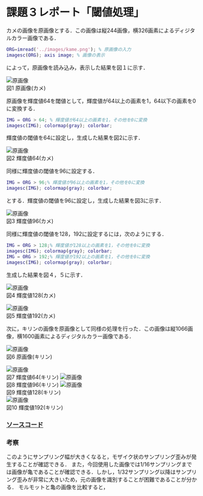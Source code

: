 # 課題３レポート「閾値処理」

カメの画像を原画像とする．この画像は縦244画像，横326画素によるディジタルカラー画像である．      
```matlab
ORG=imread('../images/kame.png'); % 原画像の入力
imagesc(ORG); axis image; % 画像の表示
```
によって，原画像を読み込み，表示した結果を図１に示す．       

![原画像](https://github.com/suke123/matlab_image_processing/blob/master/%E8%AA%B2%E9%A1%8C3/images/kame1-1.png)       
図1 原画像(カメ)

原画像を輝度値64を閾値として，輝度値が64以上の画素を1，64以下の画素を0に変換する．
```matlab             
IMG = ORG > 64; % 輝度値が64以上の画素を1，その他を0に変換                
imagesc(IMG); colormap(gray); colorbar;            
```
輝度値の閾値を64に設定し，生成した結果を図2に示す．      

![原画像](https://github.com/suke123/matlab_image_processing/blob/master/%E8%AA%B2%E9%A1%8C3/images/kido64.png)      
図2 輝度値64(カメ)    

同様に輝度値の閾値を96に設定する．               
```matlab
IMG = ORG > 96;% 輝度値が96以上の画素を1，その他を0に変換                 
imagesc(IMG); colormap(gray); colorbar;                    
```
とする．輝度値の閾値を96に設定し，生成した結果を図3に示す．      

![原画像](https://github.com/suke123/matlab_image_processing/blob/master/%E8%AA%B2%E9%A1%8C3/images/kido96.png)       
図3 輝度値96(カメ)         

同様に輝度値の閾値を128，192に設定するには，次のようにする．        
```matlab
IMG = ORG > 128;% 輝度値が128以上の画素を1，その他を0に変換  
imagesc(IMG); colormap(gray); colorbar;       
IMG = ORG > 192;% 輝度値が192以上の画素を1，その他を0に変換      
imagesc(IMG); colormap(gray); colorbar;         
```
生成した結果を図４，５に示す．

![原画像](https://github.com/suke123/matlab_image_processing/blob/master/%E8%AA%B2%E9%A1%8C3/images/kido128.png)      
図4 輝度値128(カメ)         

![原画像](https://github.com/suke123/matlab_image_processing/blob/master/%E8%AA%B2%E9%A1%8C3/images/kido192%5D.png)      
図5 輝度値192(カメ)     

次に，キリンの画像を原画像として同様の処理を行った．この画像は縦1066画像，横1600画素によるディジタルカラー画像である．

![原画像](https://github.com/suke123/matlab_image_processing/blob/master/%E8%AA%B2%E9%A1%8C3/images/giraffe0.png)    
図6 原画像(キリン)    

![原画像](https://github.com/suke123/matlab_image_processing/blob/master/%E8%AA%B2%E9%A1%8C3/images/giraffe1.png)     
図7 輝度値64(キリン)
![原画像](https://github.com/suke123/matlab_image_processing/blob/master/%E8%AA%B2%E9%A1%8C3/images/giraffe2.png)      
図8 輝度値96(キリン)
![原画像](https://github.com/suke123/matlab_image_processing/blob/master/%E8%AA%B2%E9%A1%8C3/images/giraffe3.png)       
図9 輝度値128(キリン)    
![原画像](https://github.com/suke123/matlab_image_processing/blob/master/%E8%AA%B2%E9%A1%8C3/images/giraffe4.png)      
図10 輝度値192(キリン)     

### [ソースコード](https://github.com/suke123/matlab_image_processing/blob/master/%E8%AA%B2%E9%A1%8C3/kadai3.m)   

### 考察
このようにサンプリング幅が大きくなると，モザイク状のサンプリング歪みが発生することが確認できる．
また，今回使用した画像では1/16サンプリングまでは画像が亀であることが確認できる．しかし，1/32サンプリング以降はサンプリング歪みが非常に大きいため，元の画像を識別することが困難であることが分かる．
モルモットと亀の画像を比較すると，
